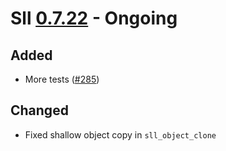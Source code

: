 # Sll [0.7.22] - Ongoing

## Added

- More tests ([#285])

## Changed

- Fixed shallow object copy in `sll_object_clone`

[0.7.22]: https://github.com/sl-lang/sll/compare/sll-v0.7.21...main
[#285]: https://github.com/sl-lang/sll/issues/285
